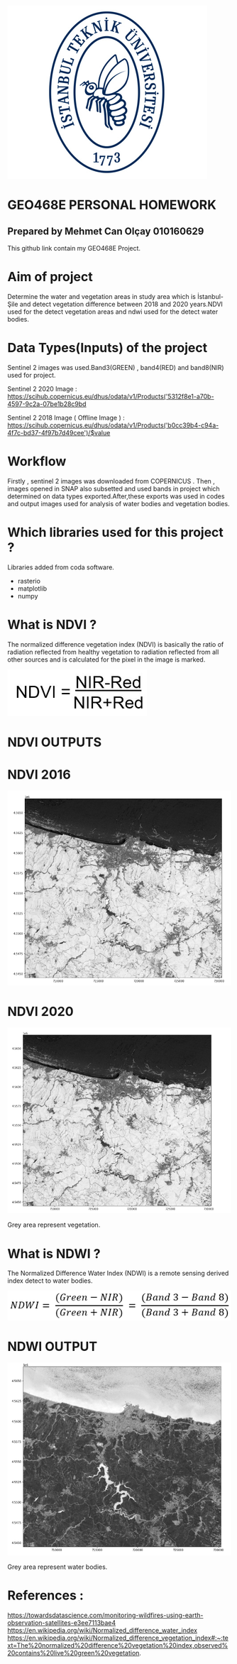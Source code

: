 ![ITU](https://github.com/olcay16itu/mcanolcay/blob/main/Readme%20images/it2_1.jpg)

 # GEO468E PERSONAL HOMEWORK

 ## Prepared by Mehmet Can Olçay 010160629
 
This github link contain my GEO468E Project.

# Aim of project

Determine the water and vegetation areas in study area which is İstanbul-Şile and detect vegetation difference between 2018 and 2020 years.NDVI used for the detect vegetation areas and ndwi used for the detect water bodies.

# Data Types(Inputs) of the project

Sentinel 2 images was used.Band3(GREEN) , band4(RED) and band8(NIR) used for project.

Sentinel 2 2020 Image : https://scihub.copernicus.eu/dhus/odata/v1/Products('5312f8e1-a70b-4597-9c2a-07be1b28c9bd

Sentinel 2 2018 Image ( Offline Image ) : https://scihub.copernicus.eu/dhus/odata/v1/Products('b0cc39b4-c94a-4f7c-bd37-4f97b7d49cee')/$value

# Workflow

Firstly , sentinel 2 images was downloaded from COPERNICUS . Then , images opened in SNAP also subsetted and used bands in project which determined on data types exported.After,these exports was used in codes and output images used for analysis of water bodies and vegetation bodies.

# Which libraries used for this project ? 

Libraries added from coda software.

- rasterio
- matplotlib
- numpy

# What is NDVI ?

The normalized difference vegetation index (NDVI) is basically the ratio of radiation reflected from healthy vegetation to radiation reflected from all other sources and is calculated for the pixel in the image is marked.

![NDVI FORMULA](https://github.com/olcay16itu/mcanolcay/blob/main/Readme%20images/ndvi-formula.jpg)

# NDVI OUTPUTS

# NDVI 2016

![](https://github.com/olcay16itu/mcanolcay/blob/main/Readme%20images/ndvi2018.PNG)

# NDVI 2020

![](https://github.com/olcay16itu/mcanolcay/blob/main/Readme%20images/ndvi2020.PNG)

Grey area represent vegetation.

# What is NDWI ?

The Normalized Difference Water Index (NDWI) is a remote sensing derived index detect to water bodies.

![NDWI FORMULA](https://github.com/olcay16itu/mcanolcay/blob/main/Readme%20images/ndwi%20formula.png)

# NDWI OUTPUT

![](https://github.com/olcay16itu/mcanolcay/blob/main/Readme%20images/ndwi.PNG)

Grey area represent water bodies.

# References :

https://towardsdatascience.com/monitoring-wildfires-using-earth-observation-satellites-e3ee7113bae4
https://en.wikipedia.org/wiki/Normalized_difference_water_index
https://en.wikipedia.org/wiki/Normalized_difference_vegetation_index#:~:text=The%20normalized%20difference%20vegetation%20index,observed%20contains%20live%20green%20vegetation.
